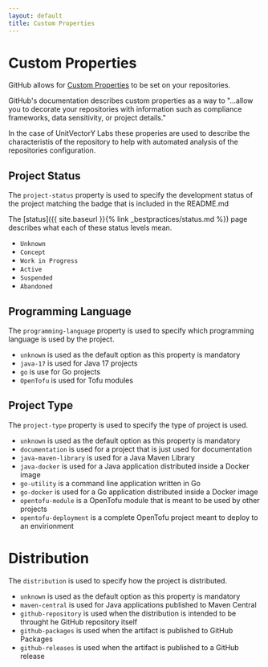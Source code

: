 ```yaml
---
layout: default
title: Custom Properties
---
```


# Custom Properties

GitHub allows for [Custom Properties](https://docs.github.com/en/organizations/managing-organization-settings/managing-custom-properties-for-repositories-in-your-organization) to be set on your repositories.

GitHub's documentation describes custom properties as a way to "...allow you to decorate your repositories with information such as compliance frameworks, data sensitivity, or project details."

In the case of UnitVectorY Labs these properies are used to describe the characteristis of the repository to help with automated analysis of the repositories configuration.

## Project Status

The `project-status` property is used to specify the development status of the project matching the badge that is included in the README.md

The [status]({{ site.baseurl }}{% link _bestpractices/status.md %}) page describes what each of these status levels mean.

- `Unknown`
- `Concept`
- `Work in Progress`
- `Active`
- `Suspended`
- `Abandoned`

## Programming Language

The `programming-language` property is used to specify which programming language is used by the project.

- `unknown` is used as the default option as this property is mandatory
- `java-17` is used for Java 17 projects
- `go` is use for Go projects
- `OpenTofu` is used for Tofu modules

## Project Type

The `project-type` property is used to specify the type of project is used.

- `unknown` is used as the default option as this property is mandatory
- `documentation` is used for a project that is just used for documentation
- `java-maven-library` is used for a Java Maven Library
- `java-docker` is used for a Java application distributed inside a Docker image
- `go-utility` is a command line application written in Go
- `go-docker` is used for a Go application distributed inside a Docker image
- `opentofu-module` is a OpenTofu module that is meant to be used by other projects
- `opentofu-deployment` is a complete OpenTofu project meant to deploy to an envirionment

# Distribution

The `distribution` is used to specify how the project is distributed.

- `unknown` is used as the default option as this property is mandatory
- `maven-central` is used for Java applications published to Maven Central
- `github-repository` is used when the distribution is intended to be throught he GitHub repository itself
- `github-packages` is used when the artifact is published to GitHub Packages
- `github-releases` is used when the artifact is published to a GitHub release
